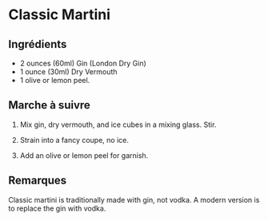 # Classic Martini

## Ingrédients

* 2 ounces (60ml) Gin (London Dry Gin)
* 1 ounce (30ml) Dry Vermouth
* 1 olive or lemon peel.

## Marche à suivre

1. Mix gin, dry vermouth, and ice cubes in a mixing glass. Stir.

2. Strain into a fancy coupe, no ice.

3. Add an olive or lemon peel for garnish.

## Remarques

Classic martini is traditionally made with gin, not vodka. A modern version
is to replace the gin with vodka.
